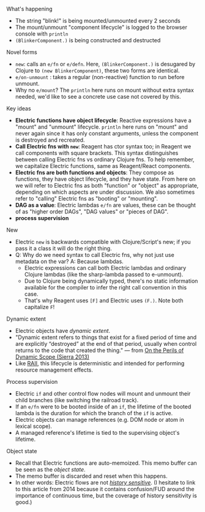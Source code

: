 What's happening

* The string "blink!" is being mounted/unmounted every 2 seconds
* The mount/unmount "component lifecycle" is logged to the browser console with `println`
* `(BlinkerComponent.)` is being constructed and destructed 

Novel forms

* `new`: calls an `e/fn` or `e/defn`. Here, `(BlinkerComponent.)` is desugared by Clojure to `(new BlinkerComponent)`, these two forms are identical.
* `e/on-unmount` : takes a regular (non-reactive) function to run before unmount.
* Why no `e/mount`? The `println` here runs on mount without extra syntax needed, we'd like to see a concrete use case not covered by this.

Key ideas

* **Electric functions have object lifecycle**: Reactive expressions have a "mount" and "unmount" lifecycle. `println` here runs on "mount" and never again since it has only constant arguments, unless the component is destroyed and recreated.
* **Call Electric fns with `new`**: Reagent has ctor syntax too; in Reagent we call components with square brackets. This syntax distinguishes between calling Electric fns vs ordinary Clojure fns. To help remember, we capitalize Electric functions, same as Reagent/React components.
* **Electric fns are both functions and objects**: They compose as functions, they have object lifecycle, and they have state. From here on we will refer to Electric fns as both "function" or "object" as appropriate, depending on which aspects are under discussion. We also sometimes refer to "calling" Electric fns as "booting" or "mounting".
* **DAG as a value**: Electric lambdas `e/fn` are values, these can be thought of as "higher order DAGs", "DAG values" or "pieces of DAG".
* **process supervision**

New

* Electric `new` is backwards compatible with Clojure/Script's new; if you pass it a class it will do the right thing.
* Q: Why do we need syntax to call Electric fns, why not just use metadata on the var? A: Because lambdas. 
  * Electric expressions can call both Electric lambdas and ordinary Clojure lambdas (like the sharp-lambda passed to e-unmount). 
  * Due to Clojure being dynamically typed, there's no static information available for the compiler to infer the right call convention in this case. 
  * That's why Reagent uses `[F]` and Electric uses `(F.)`. Note both capitalize `F`!

Dynamic extent

- Electric objects have *dynamic extent*.
- "Dynamic extent refers to things that exist for a fixed period of time and are explicitly “destroyed” at the end of that period, usually when control returns to the code that created the thing." — from [On the Perils of Dynamic Scope (Sierra 2013)](https://stuartsierra.com/2013/03/29/perils-of-dynamic-scope)
- Like [RAII](https://en.wikipedia.org/wiki/Resource_acquisition_is_initialization), this lifecycle is deterministic and intended for performing resource management effects.

Process supervision
- Electric `if` and other control flow nodes will mount and unmount their child branches (like switching the railroad track). 
- If an `e/fn` were to be booted inside of an `if`, the lifetime of the booted lambda is the duration for which the branch of the `if` is active.
- Electric objects can manage references (e.g. DOM node or atom in lexical scope).
- A managed reference's lifetime is tied to the supervising object's lifetime.

Object state

- Recall that Electric functions are auto-memoized. This memo buffer can be seen as the *object state*.
- The memo buffer is discarded and reset when this happens.
- In other words: Electric flows are not [*history sensitive*](https://blog.janestreet.com/breaking-down-frp/). (I hesitate to link to this article from 2014 because it contains confusion/FUD around the importance of continuous time, but the coverage of history sensitivity is good.)